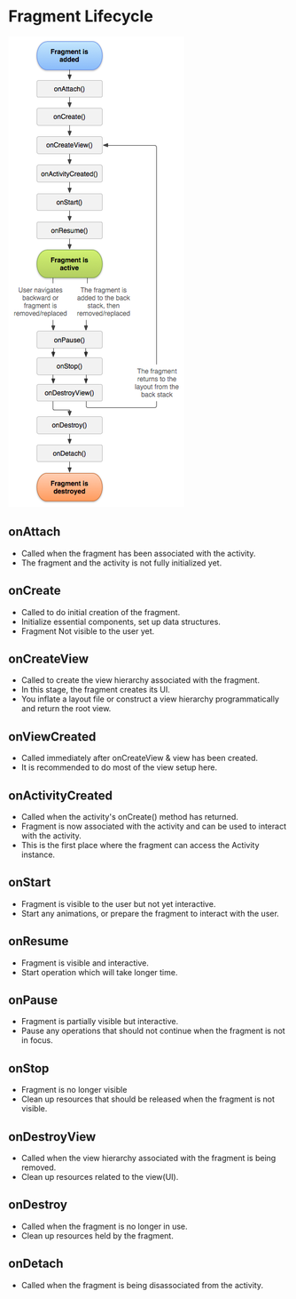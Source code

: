 # Fragment Lifecycle

![Alt text](https://github.com/sribanavasi/Android_Learning/blob/main/5.Fragment/FragmentLifeCycle/fragment_lifecycle.png)

## onAttach
- Called when the fragment has been associated with the activity.
- The fragment and the activity is not fully initialized yet.

## onCreate
- Called to do initial creation of the fragment.
- Initialize essential components, set up data structures.
- Fragment Not visible to the user yet.

## onCreateView
- Called to create the view hierarchy associated with the fragment.
- In this stage, the fragment creates its UI. 
- You inflate a layout file or construct a view hierarchy programmatically and return the root view.

## onViewCreated
- Called immediately after onCreateView & view has been created.
- It is recommended to do most of the view setup here.

## onActivityCreated
- Called when the activity's onCreate() method has returned.
- Fragment is now associated with the activity and can be used to interact with the activity.
- This is the first place where the fragment can access the Activity instance.

## onStart
- Fragment is visible to the user but not yet interactive.
- Start any animations, or prepare the fragment to interact with the user.

## onResume
- Fragment is visible and interactive.
- Start operation which will take longer time.

## onPause
- Fragment is partially visible but interactive.
- Pause any operations that should not continue when the fragment is not in focus.

## onStop
- Fragment is no longer visible
- Clean up resources that should be released when the fragment is not visible.

## onDestroyView
- Called when the view hierarchy associated with the fragment is being removed.
- Clean up resources related to the view(UI).

## onDestroy
- Called when the fragment is no longer in use.
- Clean up resources held by the fragment.

## onDetach
- Called when the fragment is being disassociated from the activity.
